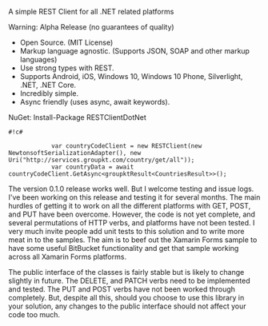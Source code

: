 A simple REST Client for all .NET related platforms

Warning: Alpha Release (no guarantees of quality)

* Open Source. (MIT License)
* Markup language agnostic. (Supports JSON, SOAP and other markup languages)
* Use strong types with REST.
* Supports Android, iOS, Windows 10, Windows 10 Phone, Silverlight, .NET, .NET Core.
* Incredibly simple.
* Async friendly (uses async, await keywords).

NuGet: Install-Package RESTClientDotNet 

```
#!c#

            var countryCodeClient = new RESTClient(new NewtonsoftSerializationAdapter(), new Uri("http://services.groupkt.com/country/get/all"));
            var countryData = await countryCodeClient.GetAsync<groupktResult<CountriesResult>>();
```

The version 0.1.0 release works well. But I welcome testing and issue logs. I've been working on this release and testing it for several months. The main hurdles of getting it to work on all the different platforms with GET, POST, and PUT have been overcome. However, the code is not yet complete, and several permutations of HTTP verbs, and platforms have not been tested. I very much invite people add unit tests to this solution and to write more meat in to the samples. The aim is to beef out the Xamarin Forms sample to have some useful BitBucket functionality and get that sample working across all Xamarin Forms platforms.

The public interface of the classes is fairly stable but is likely to change slightly in future. The DELETE, and PATCH verbs need to be implemented and tested. The PUT and POST verbs have not been worked through completely. But, despite all this, should you choose to use this library in your solution, any changes to the public interface should not affect your code too much.